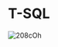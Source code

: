 # T-SQL

![208cOh](https://user-images.githubusercontent.com/96722170/156502219-9ebd6048-a8da-453e-b3be-ba30fd7e196d.jpg)
